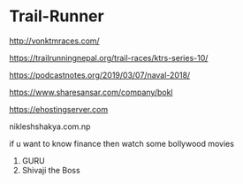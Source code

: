 # Trail-Runner

http://vonktmraces.com/

https://trailrunningnepal.org/trail-races/ktrs-series-10/


https://podcastnotes.org/2019/03/07/naval-2018/

https://www.sharesansar.com/company/bokl

https://ehostingserver.com

nikleshshakya.com.np

if u want to know finance then watch some bollywood movies

1. GURU
2. Shivaji the Boss
